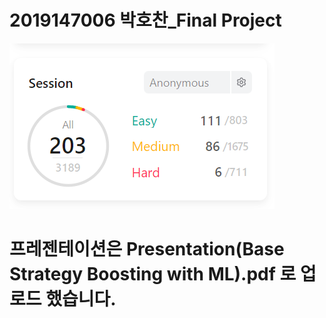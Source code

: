 # 2019147006 박호찬_Final Project

<img src="LeetCodeResult.png">

# 프레젠테이션은 Presentation(Base Strategy Boosting with ML).pdf 로 업로드 했습니다.
